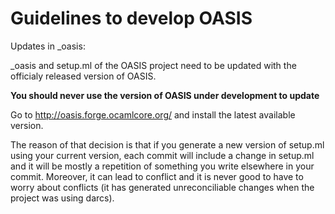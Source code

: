 
Guidelines to develop OASIS
===========================

Updates in _oasis:

_oasis and setup.ml of the OASIS project need to be updated with the officialy
released version of OASIS.

__You should never use the version of OASIS under development to update__

Go to http://oasis.forge.ocamlcore.org/ and install the latest available
version.

The reason of that decision is that if you generate a new version of setup.ml
using your current version, each commit will include a change in setup.ml and
it will be mostly a repetition of something you write elsewhere in your commit.
Moreover, it can lead to conflict and it is never good to have to worry about
conflicts (it has generated unreconciliable changes when the project was using
darcs).
